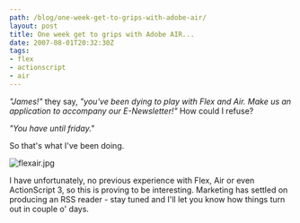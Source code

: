 ```yaml
---
path: /blog/one-week-get-to-grips-with-adobe-air/
layout: post
title: One week get to grips with Adobe AIR...
date: 2007-08-01T20:32:30Z
tags:
- flex
- actionscript
- air
---
```


_"James!"_ they say, _"you've been dying to play with Flex and Air. Make us an application to accompany our E-Newsletter!"_ How could I refuse?

_"You have until friday."_

So that's what I've been doing.

![flexair.jpg](http://uploads.psyked.co.uk/2007/08/flexair.jpg)

I have unfortunately, no previous experience with Flex, Air or even ActionScript 3, so this is proving to be interesting. Marketing has settled on producing an RSS reader - stay tuned and I'll let you know how things turn out in couple o' days.